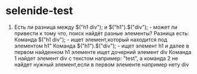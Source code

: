 # selenide-test
1. Есть ли разница между $("h1 div"); и $("h1").$("div"); - может ли привести к тому что, поиск найдёт разные элементы?
Разница есть:
Команда $("h1 div"); - ищет элемент,который находится под элементом h1"
Команда $("h1").$("div"); - ищет элемент h1 и далее в первом найденном h1 элементе ищет дочерний элемент div
Команда 1 найдет элемент div с текстом например: "test", а команда 2 не найдет нужный элемент,если в первом элементе например нету div
